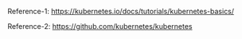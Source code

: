 Reference-1: https://kubernetes.io/docs/tutorials/kubernetes-basics/

Reference-2: https://github.com/kubernetes/kubernetes
